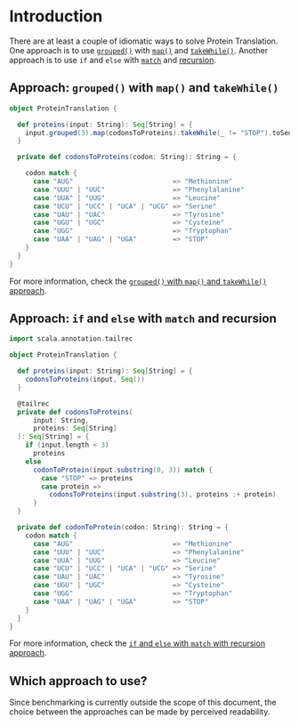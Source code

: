 # Introduction

There are at least a couple of idiomatic ways to solve Protein Translation.
One approach is to use [`grouped()`][grouped] with [`map()`][map] and [`takeWhile()`][takewhile].
Another approach is to use `if` and `else` with [`match`][match] and [recursion][recursion].

## Approach: `grouped()` with `map()` and `takeWhile()`

```scala
object ProteinTranslation {

  def proteins(input: String): Seq[String] = {
    input.grouped(3).map(codonsToProteins).takeWhile(_ != "STOP").toSeq
  }

  private def codonsToProteins(codon: String): String = {

    codon match {
      case "AUG"                         => "Methionine"
      case "UUU" | "UUC"                 => "Phenylalanine"
      case "UUA" | "UUG"                 => "Leucine"
      case "UCU" | "UCC" | "UCA" | "UCG" => "Serine"
      case "UAU" | "UAC"                 => "Tyrosine"
      case "UGU" | "UGC"                 => "Cysteine"
      case "UGG"                         => "Tryptophan"
      case "UAA" | "UAG" | "UGA"         => "STOP"
    }
  }
}
```

For more information, check the
[`grouped()` with `map()` and `takeWhile()` approach][approach-grouped-map-takewhile].

## Approach: `if` and `else` with `match` and recursion

```scala
import scala.annotation.tailrec

object ProteinTranslation {

  def proteins(input: String): Seq[String] = {
    codonsToProteins(input, Seq())
  }

  @tailrec
  private def codonsToProteins(
      input: String,
      proteins: Seq[String]
  ): Seq[String] = {
    if (input.length < 3)
      proteins
    else
      codonToProtein(input.substring(0, 3)) match {
        case "STOP" => proteins
        case protein =>
          codonsToProteins(input.substring(3), proteins :+ protein)
      }
  }

  private def codonToProtein(codon: String): String = {
    codon match {
      case "AUG"                         => "Methionine"
      case "UUU" | "UUC"                 => "Phenylalanine"
      case "UUA" | "UUG"                 => "Leucine"
      case "UCU" | "UCC" | "UCA" | "UCG" => "Serine"
      case "UAU" | "UAC"                 => "Tyrosine"
      case "UGU" | "UGC"                 => "Cysteine"
      case "UGG"                         => "Tryptophan"
      case "UAA" | "UAG" | "UGA"         => "STOP"
    }
  }
}
```

For more information, check the [`if` and `else` with `match` with recursion approach][approach-if-else-match-recursion].

## Which approach to use?

Since benchmarking is currently outside the scope of this document,
the choice between the approaches can be made by perceived readability.

[grouped]: https://www.scala-lang.org/api/2.12.3/scala/collection/immutable/StringOps.html#grouped(size:Int):Iterator[Repr]
[map]: https://www.scala-lang.org/api/2.12.3/scala/collection/Iterator.html#map[B](f:A=%3EB):Iterator[B]
[takewhile]: https://www.scala-lang.org/api/2.12.3/scala/collection/Iterator.html#takeWhile(p:A=%3EBoolean):Iterator[A]
[match]: https://docs.scala-lang.org/tour/pattern-matching.html
[recursion]: https://www.geeksforgeeks.org/recursion-in-scala/
[approach-grouped-map-takewhile]: https://exercism.org/tracks/scala/exercises/protein-translation/approaches/filter-map-stream-takewhile
[approach-if-else-match-recursion]: https://exercism.org/tracks/scala/exercises/protein-translation/approaches/if-else-match-recursion
